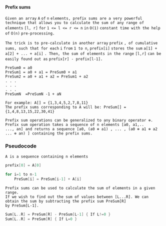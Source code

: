 
#### Prefix sums
```Given an array``` `A` ```of``` `n` ```elements, prefix sums are a very powerful technique that allows you to calculate the sum of any range of elements``` `[l, r]` ```for``` `1 <= l <= r <= n` ```in``` `O(1)` ```constant time with the help of``` `O(n)` ```pre-processing.```

```The trick is to pre-calculate in another array``` `prefix` ```, of cumulative sums, such that for each``` `i` ```from``` `1 to n`, `prefix[i]` ```stores the sum``` `a[1] + a[2] + ... + a[i]` ```. Then, the sum of elements in the range``` `[l,r]` ```can be easily found out as``` `prefix[r] - prefix[l-1].`
```
PreSum0 = a0
PreSum1 = a0 + a1 = PreSum0 + a1
PreSum2 = a0 + a1 + a2 = PreSum1 + a2
. . .
. . .
. . .
PreSumN  =PreSumN -1 + aN

For example: A[] = {1,3,4,5,2,7,8,11}
The prefix sums corresponding to A will be: PreSum[] = {1,4,8,13,15,22,30,41}
```
```
Prefix sum operations can be generalized to any binary operator ⊕. Prefix sum operation takes a sequence of n elements [a0, a1,..
..., an] and returns a sequence [a0, (a0 ⊕ a1) , ... , (a0 ⊕ a1 ⊕ a2 ... ⊕ an) ] containing the prefix sums.
```
### Pseudocode
```c++
A is a sequence containing n elements

prefix[0] = A[0]

for i=1 to n-1
    PreSum[i] = PreSum[i-1] + A[i]
```
```
Prefix sums can be used to calculate the sum of elements in a given range.
If we wish to find out the sum of values between [L...R]. We can obtain the sum by subtracting the prefix sum PreSum[R] 
by PreSum[L-1].
```
```c++
Sum[L..R] = PreSum[R] - PreSum[L-1] { If L!=0 }
Sum[L..R] = PreSum[R] { If L=0 }
```
